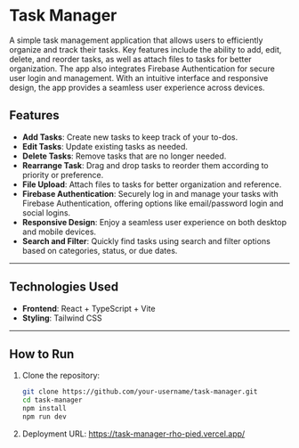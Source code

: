 # Task Manager

A simple task management application that allows users to efficiently organize and track their tasks. Key features include the ability to add, edit, delete, and reorder tasks, as well as attach files to tasks for better organization. The app also integrates Firebase Authentication for secure user login and management. With an intuitive interface and responsive design, the app provides a seamless user experience across devices.


## Features

- **Add Tasks**: Create new tasks to keep track of your to-dos.
- **Edit Tasks**: Update existing tasks as needed.
- **Delete Tasks**: Remove tasks that are no longer needed.
- **Rearrange Task**: Drag and drop tasks to reorder them according to priority or preference.
- **File Upload**: Attach files to tasks for better organization and reference.
- **Firebase Authentication**: Securely log in and manage your tasks with Firebase Authentication, offering options like email/password login and social logins.
- **Responsive Design**: Enjoy a seamless user experience on both desktop and mobile devices.
- **Search and Filter**: Quickly find tasks using search and filter options based on categories, status, or due dates.
---

## Technologies Used

- **Frontend**: React + TypeScript + Vite 
- **Styling**: Tailwind CSS

---

## How to Run

1. Clone the repository:
   ```bash
   git clone https://github.com/your-username/task-manager.git
   cd task-manager
   npm install
   npm run dev

2. Deployment URL: https://task-manager-rho-pied.vercel.app/
